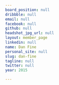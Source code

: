 ```yaml
---
board_position: null
dribbble: null
email: null
facebook: null
github: null
headshot_jpg_url: null
layout: member_page
linkedin: null
name: Dan Fine
personal_site: null
slug: dan-fine
tagline: null
twitter: null
year: 2015

---
```

